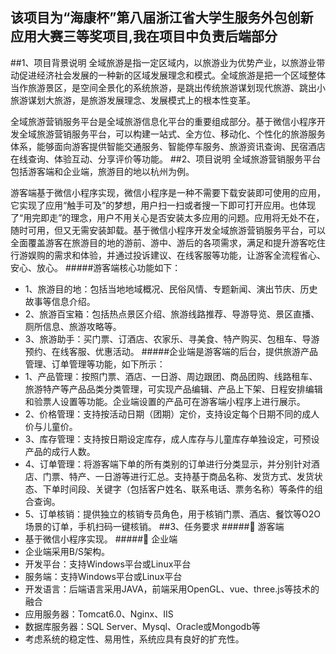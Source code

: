 该项目为“海康杯”第八届浙江省大学生服务外包创新应用大赛三等奖项目,我在项目中负责后端部分
-----------------------------------------
##1、项目背景说明
全域旅游是指一定区域内，以旅游业为优势产业，以旅游业带动促进经济社会发展的一种新的区域发展理念和模式。全域旅游是把一个区域整体当作旅游景区，是空间全景化的系统旅游，是跳出传统旅游谋划现代旅游、跳出小旅游谋划大旅游，是旅游发展理念、发展模式上的根本性变革。

全域旅游营销服务平台是全域旅游信息化平台的重要组成部分。基于微信小程序开发全域旅游营销服务平台，可以构建一站式、全方位、移动化、个性化的旅游服务体系，能够面向游客提供智能交通服务、智能停车服务、旅游资讯查询、民宿酒店在线查询、体验互动、分享评价等功能。
##2、项目说明
全域旅游营销服务平台包括游客端和企业端，旅游目的地以杭州为例。

游客端基于微信小程序实现，微信小程序是一种不需要下载安装即可使用的应用，它实现了应用“触手可及”的梦想，用户扫一扫或者搜一下即可打开应用。也体现了“用完即走”的理念，用户不用关心是否安装太多应用的问题。应用将无处不在，随时可用，但又无需安装卸载。基于微信小程序开发全域旅游营销服务平台，可以全面覆盖游客在旅游目的地的游前、游中、游后的各项需求，满足和提升游客吃住行游娱购的需求和体验，并通过投诉建议、在线客服等功能，让游客全流程省心、安心、放心。
#####游客端核心功能如下：
* 1、旅游目的地：包括当地地域概况、民俗风情、专题新闻、演出节庆、历史故事等信息介绍。
* 2、旅游百宝箱：包括热点景区介绍、旅游线路推荐、导游导览、景区直播、厕所信息、旅游攻略等。
* 3、旅游助手：买门票、订酒店、农家乐、寻美食、特产购买、包租车、导游预约、在线客服、优惠活动。
#####企业端是游客端的后台，提供旅游产品管理、订单管理等功能，如下所示：
* 1、产品管理：按照门票、酒店、一日游、周边跟团、商品团购、线路租车、旅游特产等产品品类分类管理，可实现产品编辑、产品上下架、日程安排编辑和验票人设置等功能。企业端设置的产品可在游客端小程序上进行展示。
* 2、价格管理：支持按活动日期（团期）定价，支持设定每个日期不同的成人价与儿童价。
* 3、库存管理：支持按日期设定库存，成人库存与儿童库存单独设定，可预设产品的成行人数。
* 4、订单管理：将游客端下单的所有类别的订单进行分类显示，并分别针对酒店、门票、特产、一日游等进行汇总。支持基于商品名称、发货方式、发货状态、下单时间段、关键字（包括客户姓名、联系电话、票务名称）等条件的组合查询。
* 5、订单核销：提供独立的核销专员角色，用于核销门票、酒店、餐饮等O2O场景的订单，手机扫码一键核销。
##3、任务要求
#####	游客端
* 基于微信小程序实现。
#####	企业端
* 企业端采用B/S架构。
* 开发平台：支持Windows平台或Linux平台
* 服务端：支持Windows平台或Linux平台
* 开发语言：后端语言采用JAVA，前端采用OpenGL、vue、three.js等技术的融合
* 应用服务器：Tomcat6.0、Nginx、IIS
* 数据库服务器：SQL Server、Mysql、Oracle或Mongodb等
* 考虑系统的稳定性、易用性，系统应具有良好的扩充性。
